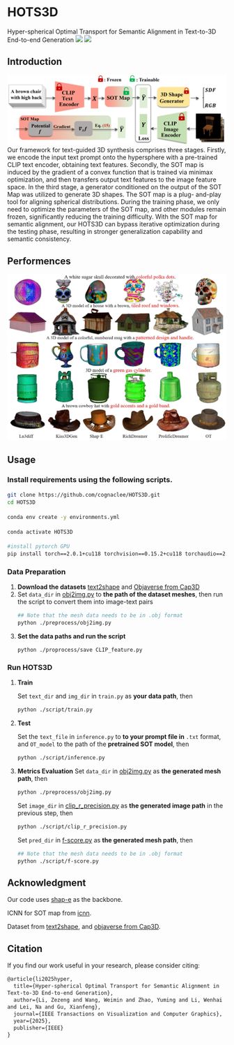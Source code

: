 # HOTS3D
Hyper-spherical Optimal Transport for Semantic Alignment in Text-to-3D End-to-end Generation
[![](https://img.shields.io/badge/Paper-arXiv-green?style=plastic&logo=arXiv&logoColor=green)](https://arxiv.org/pdf/2407.14419)
[![](https://img.shields.io/badge/Paper-PDF-red?style=plastic&logo=adobeacrobatreader&logoColor=red)](https://arxiv.org/pdf/2407.14419)

## Introduction
![Full pipeline of our hots3d](assets/pipeline.png)
Our framework for text-guided 3D synthesis comprises three stages. Firstly, we encode the input text prompt onto the hypersphere with a pre-trained CLIP text encoder, obtaining text features. Secondly, the SOT map is induced by the gradient of a convex function that is trained via minimax optimization, and then transfers output text
features to the image feature space. In the third stage, a generator conditioned on the output of the SOT Map was utilized to generate 3D shapes. The SOT map is a plug-
and-play tool for aligning spherical distributions. During the training phase, we only need to optimize the parameters
of the SOT map, and other modules remain frozen, significantly reducing the training difficulty. With the SOT map for semantic alignment, our HOTS3D can bypass iterative
optimization during the testing phase, resulting in stronger generalization capability and semantic consistency.

## Performences
![qualitative.png](assets/qualitative.png)

## Usage
### Install requirements using the following scripts.
```bash
git clone https://github.com/cognaclee/HOTS3D.git
cd HOTS3D

conda env create -y environments.yml

conda activate HOTS3D

#install pytorch GPU
pip install torch==2.0.1+cu118 torchvision==0.15.2+cu118 torchaudio==2.0.2 --index-url https://download.pytorch.org/whl/cu118
```
### Data Preparation
1. **Download the datasets** [text2shape](http://text2shape.stanford.edu/) and [Objaverse from Cap3D](https://huggingface.co/datasets/tiange/Cap3D)
2. Set ```data_dir``` in [obj2img.py](./preprocess/obj2img.py) to **the path of the dataset meshes**, then run the script to convert them into image-text pairs 
	```bash
	## Note that the mesh data needs to be in .obj format
	python ./preprocess/obj2img.py
	```
3. **Set the data paths and run the script**
	```
	python ./proprocess/save CLIP_feature.py
	```

### Run HOTS3D
1. **Train**
   
   Set ```text_dir``` and ```img_dir```  in ```train.py``` as **your data path**, then
   
	```bash
	python ./script/train.py
	```
3. **Test**
   
   Set the ```text_file``` in ```inference.py``` to **to your prompt file in**  ```.txt``` format, and ```OT_model``` to the path of the **pretrained SOT model**, then
   
	```bash
	python ./script/inference.py
	```
 4. **Metrics Evaluation**
    Set ```data_dir``` in [obj2img.py](./preprocess/obj2img.py) as **the generated mesh path**, then
   
	```bash
	python ./preprocess/obj2img.py
	```
   
    Set ```image_dir``` in [clip_r_precision.py](./script/clip_r_precision.py) as **the generated image path** in the previous step, then
   
	```bash
	python ./script/clip_r_precision.py
	```
     Set ```pred_dir``` in [f-score.py](./script/f-score.py) as **the generated mesh path**, then
   
	```bash
	## Note that the mesh data needs to be in .obj format
	python ./script/f-score.py
	```

## Acknowledgment

Our code uses <a href="https://github.com/openai/shap-e">shap-e</a> as the backbone. 

ICNN for SOT map from <a href="https://github.com/locuslab/icnn">icnn</a>.

Dataset from <a href="https://github.com/kchen92/text2shape/">text2shape</a>, and <a href="https://huggingface.co/datasets/tiange/Cap3D"> objaverse from Cap3D</a>.

## Citation
If you find our work useful in your research, please consider citing:

```
@article{li2025hyper,
  title={Hyper-spherical Optimal Transport for Semantic Alignment in Text-to-3D End-to-end Generation},
  author={Li, Zezeng and Wang, Weimin and Zhao, Yuming and Li, Wenhai and Lei, Na and Gu, Xianfeng},
  journal={IEEE Transactions on Visualization and Computer Graphics},
  year={2025},
  publisher={IEEE}
}
```
